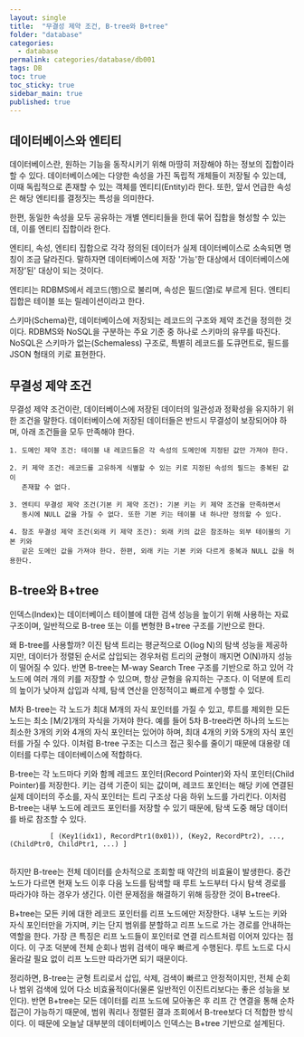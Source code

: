 ```yaml
---
layout: single
title:  "무결성 제약 조건, B-tree와 B+tree"
folder: "database"
categories:
  - database
permalink: categories/database/db001
tags: DB
toc: true
toc_sticky: true
sidebar_main: true
published: true
---
```


## 데이터베이스와 엔티티
데이터베이스란, 원하는 기능을 동작시키기 위해 마땅히 저장해야 하는 정보의 집합이라 할 수 있다. 데이터베이스에는 다양한 속성을 가진 독립적 개체들이 저장될 수 있는데, 이때 독립적으로 존재할 수 있는 객체를 엔티티(Entity)라 한다. 또한, 앞서 언급한 속성은 해당 엔티티를 결정짓는 특성을 의미한다.

한편, 동일한 속성을 모두 공유하는 개별 엔티티들을 한데 묶어 집합을 형성할 수 있는데, 이를 엔티티 집합이라 한다.

엔티티, 속성, 엔티티 집합으로 각각 정의된 데이터가 실제 데이터베이스로 소속되면 명칭이 조금 달라진다. 말하자면 데이터베이스에 저장 \'가능\'한 대상에서 데이터베이스에 저장\'된\' 대상이 되는 것이다.

엔티티는 RDBMS에서 레코드(행)으로 불리며, 속성은 필드(열)로 부르게 된다. 엔티티 집합은 테이블 또는 릴레이션이라고 한다.

스키마(Schema)란, 데이터베이스에 저장되는 레코드의 구조와 제약 조건을 정의한 것이다. RDBMS와 NoSQL을 구분하는 주요 기준 중 하나로 스키마의 유무를 따진다. NoSQL은 스키마가 없는(Schemaless) 구조로, 특별히 레코드를 도큐먼트로, 필드를 JSON 형태의 키로 표현한다.

## 무결성 제약 조건
무결성 제약 조건이란, 데이터베이스에 저장된 데이터의 일관성과 정확성을 유지하기 위한 조건을 말한다. 데이터베이스에 저장된 데이터들은 반드시 무결성이 보장되어야 하며, 아래 조건들을 모두 만족해야 한다.

	1. 도메인 제약 조건: 테이블 내 레코드들은 각 속성의 도메인에 지정된 값만 가져야 한다.
    
    2. 키 제약 조건: 레코드를 고유하게 식별할 수 있는 키로 지정된 속성의 필드는 중복된 값이
       존재할 수 없다.
    
	3. 엔티티 무결성 제약 조건(기본 키 제약 조건): 기본 키는 키 제약 조건을 만족하면서
       동시에 NULL 값을 가질 수 없다. 또한 기본 키는 테이블 내 하나만 정의할 수 있다.
    
	4. 참조 무결성 제약 조건(외래 키 제약 조건): 외래 키의 값은 참조하는 외부 테이블의 기본 키와
       같은 도메인 값을 가져야 한다. 한편, 외래 키는 기본 키와 다르게 중복과 NULL 값을 허용한다.

## B-tree와 B+tree
인덱스(Index)는 데이터베이스 테이블에 대한 검색 성능을 높이기 위해 사용하는 자료구조이며, 일반적으로 B-tree 또는 이를 변형한 B+tree 구조를 기반으로 한다.

왜 B-tree를 사용할까? 이진 탐색 트리는 평균적으로 O(log N)의 탐색 성능을 제공하지만, 데이터가 정렬된 순서로 삽입되는 경우처럼 트리의 균형이 깨지면 O(N)까지 성능이 떨어질 수 있다. 반면 B-tree는 M-way Search Tree 구조를 기반으로 하고 있어 각 노드에 여러 개의 키를 저장할 수 있으며, 항상 균형을 유지하는 구조다. 이 덕분에 트리의 높이가 낮아져 삽입과 삭제, 탐색 연산을 안정적이고 빠르게 수행할 수 있다.

M차 B-tree는 각 노드가 최대 M개의 자식 포인터를 가질 수 있고, 루트를 제외한 모든 노드는 최소 ⌈M/2⌉개의 자식을 가져야 한다. 예를 들어 5차 B-tree라면 하나의 노드는 최소한 3개의 키와 4개의 자식 포인터는 있어야 하며, 최대 4개의 키와 5개의 자식 포인터를 가질 수 있다. 이처럼 B-tree 구조는 디스크 접근 횟수를 줄이기 때문에 대용량 데이터를 다루는 데이터베이스에 적합하다.

B-tree는 각 노드마다 키와 함께 레코드 포인터(Record Pointer)와 자식 포인터(Child Pointer)를 저장한다. 키는 검색 기준이 되는 값이며, 레코드 포인터는 해당 키에 연결된 실제 데이터의 주소를, 자식 포인터는 트리 구조상 다음 하위 노드를 가리킨다. 이처럼 B-tree는 내부 노드에 레코드 포인터를 저장할 수 있기 때문에, 탐색 도중 해당 데이터를 바로 참조할 수 있다.

              [ (Key1(idx1), RecordPtr1(0x01)), (Key2, RecordPtr2), ..., (ChildPtr0, ChildPtr1, ...) ]

<br>
하지만 B-tree는 전체 데이터를 순차적으로 조회할 때 약간의 비효율이 발생한다. 중간 노드가 다르면 현재 노드 이후 다음 노드를 탐색할 때 루트 노드부터 다시 탐색 경로를 따라가야 하는 경우가 생긴다. 이런 문제점을 해결하기 위해 등장한 것이 B+tree다.

B+tree는 모든 키에 대한 레코드 포인터를 리프 노드에만 저장한다. 내부 노드는 키와 자식 포인터만을 가지며, 키는 단지 범위를 분할하고 리프 노드로 가는 경로를 안내하는 역할을 한다. 가장 큰 특징은 리프 노드들이 포인터로 연결 리스트처럼 이어져 있다는 점이다. 이 구조 덕분에 전체 순회나 범위 검색이 매우 빠르게 수행된다. 루트 노드로 다시 올라갈 필요 없이 리프 노드만 따라가면 되기 때문이다.

정리하면, B-tree는 균형 트리로서 삽입, 삭제, 검색이 빠르고 안정적이지만, 전체 순회나 범위 검색에 있어 다소 비효율적이다(물론 일반적인 이진트리보다는 좋은 성능을 보인다). 반면 B+tree는 모든 데이터를 리프 노드에 모아놓은 후 리프 간 연결을 통해 순차 접근이 가능하기 때문에, 범위 쿼리나 정렬된 결과 조회에서 B-tree보다 더 적합한 방식이다. 이 때문에 오늘날 대부분의 데이터베이스 인덱스는 B+tree 기반으로 설계된다.